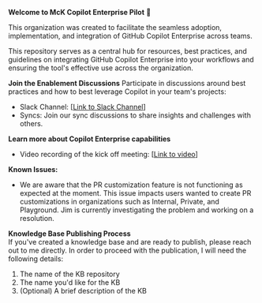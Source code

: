 **Welcome to McK Copilot Enterprise Pilot** 🎉

This organization was created to facilitate the seamless adoption, implementation, and integration of GitHub Copilot Enterprise across teams.

This repository serves as a central hub for resources, best practices, and guidelines on integrating GitHub Copilot Enterprise into your workflows and ensuring the tool's effective use across the organization.

**Join the Enablement Discussions**
Participate in discussions around best practices and how to best leverage Copilot in your team's projects:

- Slack Channel: [[Link to Slack Channel](https://mckinsey.enterprise.slack.com/archives/C05J34MHQ74)]
- Syncs: Join our sync discussions to share insights and challenges with others.

**Learn more about Copilot Enterprise capabilities**
- Video recording of the kick off meeting: [[Link to video](https://mckinsey.zoom.us/rec/share/R-aAsKZKnsw5LgUNoJQ6LjOG8A1K5xeKY_aIJAE0QTzoKNLpo2_bDcMG0NXc4q-9.ENnpt_6ylKhtO6WX?startTime=1739196435000&pwd=s-jmNA4nDqvwXsY2pTDF7Ngh-2AQB7XZ)]

**Known Issues:**
- We are aware that the PR customization feature is not functioning as expected at the moment. This issue impacts users wanted to create PR customizations in organizations such as Internal, Private, and Playground. Jim is currently investigating the problem and working on a resolution.

**Knowledge Base Publishing Process**
<br> If you've created a knowledge base and are ready to publish, please reach out to me directly. In order to proceed with the publication, I will need the following details:
1.	The name of the KB repository
2.	The name you'd like for the KB
3.	(Optional) A brief description of the KB
